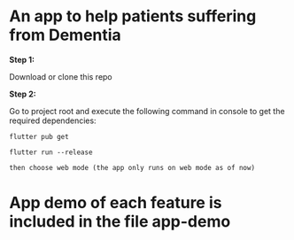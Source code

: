# An app to help patients suffering from Dementia 
**Step 1:**

Download or clone this repo 

**Step 2:**

Go to project root and execute the following command in console to get the required dependencies: 

```
flutter pub get 

flutter run --release 

then choose web mode (the app only runs on web mode as of now)
```
# App demo of each feature is included in the file app-demo

